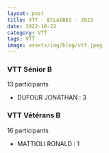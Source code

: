 ```yaml
---
layout: post
title: VTT - ECLAIBES - 2023
date: 2022-10-22
category: VTT
tags: VTT
image: assets/img/blog/vtt.jpeg
---
```


### VTT Sénior B
13 participants
- DUFOUR JONATHAN : 3

### VTT Vétérans B
16 participants
- MATTIOLI RONALD : 1

